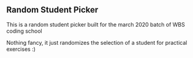 ## Random Student Picker

This is a random student picker built for the march 2020 batch of WBS coding school

Nothing fancy, it just randomizes the selection of a student for practical exercises :)
